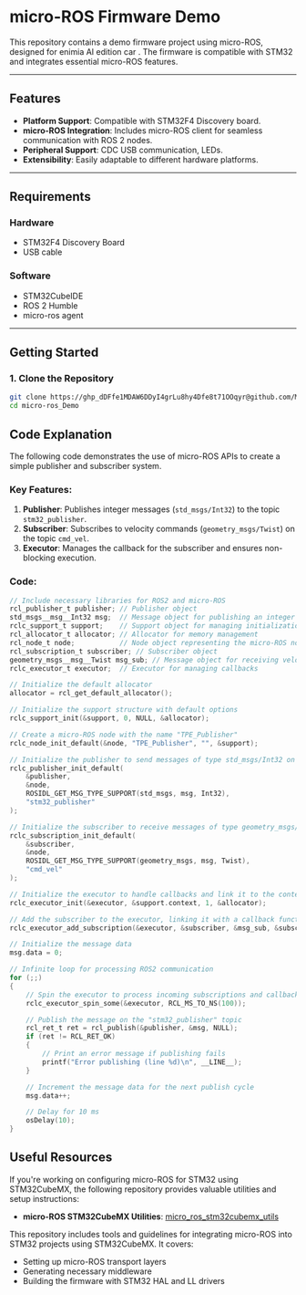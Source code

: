 # micro-ROS Firmware Demo

This repository contains a demo firmware project using micro-ROS, designed for enimia AI edition car  . The firmware is compatible with STM32 and integrates essential micro-ROS features.

---

## Features

- **Platform Support**: Compatible with STM32F4 Discovery board.
- **micro-ROS Integration**: Includes micro-ROS client for seamless communication with ROS 2 nodes.
- **Peripheral Support**: CDC USB communication, LEDs.
- **Extensibility**: Easily adaptable to different hardware platforms.

---

## Requirements

### Hardware
-  STM32F4 Discovery Board
-  USB cable 

### Software
- STM32CubeIDE 
- ROS 2 Humble
- micro-ros agent

---

## Getting Started

### 1. Clone the Repository
```bash
git clone https://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@github.com/MansourACH/micro-ros_Demo.git
cd micro-ros_Demo
```
## Code Explanation

The following code demonstrates the use of micro-ROS APIs to create a simple publisher and subscriber system. 

### Key Features:
1. **Publisher**: Publishes integer messages (`std_msgs/Int32`) to the topic `stm32_publisher`.
2. **Subscriber**: Subscribes to velocity commands (`geometry_msgs/Twist`) on the topic `cmd_vel`.
3. **Executor**: Manages the callback for the subscriber and ensures non-blocking execution.

### Code:
```c
// Include necessary libraries for ROS2 and micro-ROS
rcl_publisher_t publisher; // Publisher object
std_msgs__msg__Int32 msg;  // Message object for publishing an integer
rclc_support_t support;    // Support object for managing initialization
rcl_allocator_t allocator; // Allocator for memory management
rcl_node_t node;           // Node object representing the micro-ROS node
rcl_subscription_t subscriber; // Subscriber object
geometry_msgs__msg__Twist msg_sub; // Message object for receiving velocity commands
rclc_executor_t executor;  // Executor for managing callbacks

// Initialize the default allocator
allocator = rcl_get_default_allocator();

// Initialize the support structure with default options
rclc_support_init(&support, 0, NULL, &allocator);

// Create a micro-ROS node with the name "TPE_Publisher"
rclc_node_init_default(&node, "TPE_Publisher", "", &support);

// Initialize the publisher to send messages of type std_msgs/Int32 on the "stm32_publisher" topic
rclc_publisher_init_default(
    &publisher,
    &node,
    ROSIDL_GET_MSG_TYPE_SUPPORT(std_msgs, msg, Int32),
    "stm32_publisher"
);

// Initialize the subscriber to receive messages of type geometry_msgs/Twist on the "cmd_vel" topic
rclc_subscription_init_default(
    &subscriber,
    &node,
    ROSIDL_GET_MSG_TYPE_SUPPORT(geometry_msgs, msg, Twist),
    "cmd_vel"
);

// Initialize the executor to handle callbacks and link it to the context
rclc_executor_init(&executor, &support.context, 1, &allocator);

// Add the subscriber to the executor, linking it with a callback function
rclc_executor_add_subscription(&executor, &subscriber, &msg_sub, &subscription_callback, ON_NEW_DATA);

// Initialize the message data
msg.data = 0;

// Infinite loop for processing ROS2 communication
for (;;)
{
    // Spin the executor to process incoming subscriptions and callbacks
    rclc_executor_spin_some(&executor, RCL_MS_TO_NS(100));

    // Publish the message on the "stm32_publisher" topic
    rcl_ret_t ret = rcl_publish(&publisher, &msg, NULL);
    if (ret != RCL_RET_OK)
    {
        // Print an error message if publishing fails
        printf("Error publishing (line %d)\n", __LINE__);
    }

    // Increment the message data for the next publish cycle
    msg.data++;

    // Delay for 10 ms
    osDelay(10);
}
```
## Useful Resources

If you're working on configuring micro-ROS for STM32 using STM32CubeMX, the following repository provides valuable utilities and setup instructions:

- **micro-ROS STM32CubeMX Utilities**: [micro_ros_stm32cubemx_utils](https://github.com/micro-ROS/micro_ros_stm32cubemx_utils.git)

This repository includes tools and guidelines for integrating micro-ROS into STM32 projects using STM32CubeMX. It covers:
- Setting up micro-ROS transport layers
- Generating necessary middleware
- Building the firmware with STM32 HAL and LL drivers


